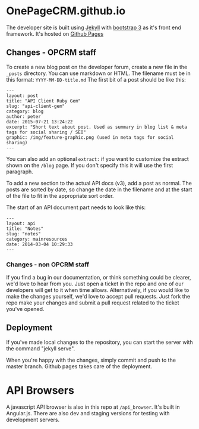 OnePageCRM.github.io
====================

The developer site is built using [Jekyll][1] with [bootstrap 3][2] as it's front end framework. It's hosted on [Github Pages][3]

## Changes - OPCRM staff
To create a new blog post on the developer forum, create a new file in the `_posts` directory.
You can use markdown or HTML. The filename must be in this format: `YYYY-MM-DD-title.md`
The first bit of a post should be like this:

    ---
    layout: post
    title: "API Client Ruby Gem"
    slug: "api-client-gem"
    category: blog
    author: peter
    date: 2015-07-21 13:24:22
    excerpt: "Short text about post. Used as summary in blog list & meta tags for social sharing / SEO"
    graphic: /img/feature-graphic.png (used in meta tags for social sharing)
    ---

You can also add an optional `extract:` if you want to customize the extract shown on the `/blog` page. If you don't specify this it will use the first paragraph.

To add a new section to the actual API docs (v3), add a post as normal. The posts are sorted by date, so change the date in the filename and at the start of the file to fit in the appropriate sort order.

The start of an API document part needs to look like this:
   
    ---
    layout: api
    title: "Notes"
    slug: "notes"
    category: mainresources
    date: 2014-03-04 10:29:33
    ---

### Changes - non OPCRM staff

If you find a bug in our documentation, or think something could be clearer, we'd love to hear from you.
Just open a ticket in the repo and one of our developers will get to it when time allows.
Alternatively, if you would like to make the changes yourself, we'd love to accept pull requests. Just fork the repo make your changes and submit a pull request related to the ticket you've opened.

## Deployment

If you've made local changes to the repository, you can start the server with the command "jekyll serve".

When you're happy with the changes, simply commit and push to the master branch. Github pages takes care of the deployment.

# API Browsers

A javascript API browser is also in this repo at `/api_browser`.
It's built in Angular.js. There are also dev and staging versions for testing with development servers.

  [1]: http://jekyllrb.com/
  [2]: http://getbootstrap.com
  [3]: https://pages.github.com/